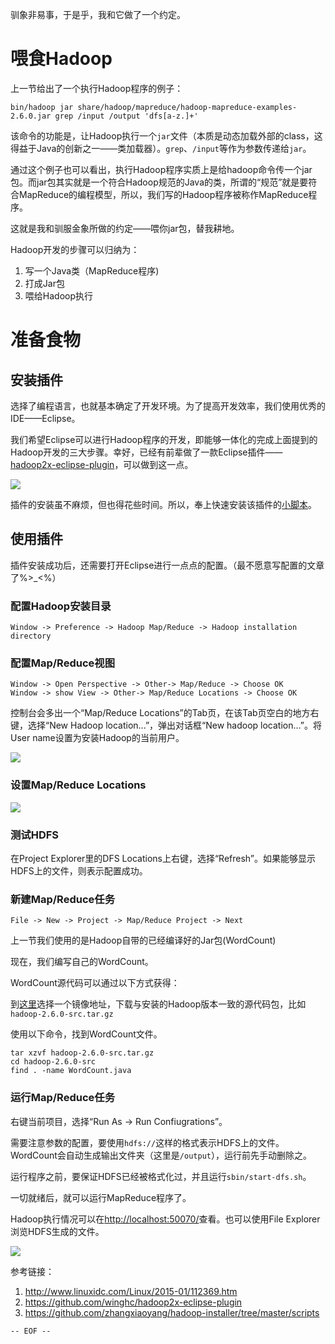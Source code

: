 驯象非易事，于是乎，我和它做了一个约定。

<!--more-->

喂食Hadoop
===

上一节给出了一个执行Hadoop程序的例子：

```
bin/hadoop jar share/hadoop/mapreduce/hadoop-mapreduce-examples-2.6.0.jar grep /input /output 'dfs[a-z.]+'
```

该命令的功能是，让Hadoop执行一个`jar`文件（本质是动态加载外部的class，这得益于Java的创新之一——类加载器）。`grep`、`/input`等作为参数传递给`jar`。

通过这个例子也可以看出，执行Hadoop程序实质上是给hadoop命令传一个jar包。而jar包其实就是一个符合Hadoop规范的Java的类，所谓的“规范”就是要符合MapReduce的编程模型，所以，我们写的Hadoop程序被称作MapReduce程序。

这就是我和驯服金象所做的约定——喂你jar包，替我耕地。

Hadoop开发的步骤可以归纳为：

1. 写一个Java类（MapReduce程序)
2. 打成Jar包
3. 喂给Hadoop执行

准备食物
===

安装插件
---

选择了编程语言，也就基本确定了开发环境。为了提高开发效率，我们使用优秀的IDE——Eclipse。

我们希望Eclipse可以进行Hadoop程序的开发，即能够一体化的完成上面提到的Hadoop开发的三大步骤。幸好，已经有前辈做了一款Eclipse插件——[hadoop2x-eclipse-plugin](https://github.com/winghc/hadoop2x-eclipse-plugin)，可以做到这一点。

![](hadoop-eclipse.jpg)

插件的安装虽不麻烦，但也得花些时间。所以，奉上快速安装该插件的[小脚本](https://github.com/zhangxiaoyang/hadoop-installer/tree/master/scripts)。

使用插件
---

插件安装成功后，还需要打开Eclipse进行一点点的配置。（最不愿意写配置的文章了%>_<%）

### 配置Hadoop安装目录

```
Window -> Preference -> Hadoop Map/Reduce -> Hadoop installation directory
```

### 配置Map/Reduce视图

```
Window -> Open Perspective -> Other-> Map/Reduce -> Choose OK
Window -> show View -> Other-> Map/Reduce Locations -> Choose OK
```

控制台会多出一个“Map/Reduce Locations”的Tab页，在该Tab页空白的地方右键，选择“New Hadoop location...”，弹出对话框“New hadoop location...”。将User name设置为安装Hadoop的当前用户。

![](hadoop-eclipse-配置1.jpg)

### 设置Map/Reduce Locations

![](hadoop-eclipse-配置2.jpg)

### 测试HDFS

在Project Explorer里的DFS Locations上右键，选择“Refresh”。如果能够显示HDFS上的文件，则表示配置成功。

### 新建Map/Reduce任务

```
File -> New -> Project -> Map/Reduce Project -> Next
```

上一节我们使用的是Hadoop自带的已经编译好的Jar包(WordCount)

现在，我们编写自己的WordCount。

WordCount源代码可以通过以下方式获得：

到[这里](http://www.apache.org/dyn/closer.cgi/hadoop/common/)选择一个镜像地址，下载与安装的Hadoop版本一致的源代码包，比如`hadoop-2.6.0-src.tar.gz`

使用以下命令，找到WordCount文件。

```
tar xzvf hadoop-2.6.0-src.tar.gz
cd hadoop-2.6.0-src
find . -name WordCount.java
```

### 运行Map/Reduce任务

右键当前项目，选择“Run As -> Run Confiugrations”。

需要注意参数的配置，要使用`hdfs://`这样的格式表示HDFS上的文件。WordCount会自动生成输出文件夹（这里是`/output`），运行前先手动删除之。

运行程序之前，要保证HDFS已经被格式化过，并且运行`sbin/start-dfs.sh`。

一切就绪后，就可以运行MapReduce程序了。

Hadoop执行情况可以在<http://localhost:50070/>查看。也可以使用File Explorer浏览HDFS生成的文件。

![](hadoop-eclipse-配置3.jpg)

参考链接：

1. <http://www.linuxidc.com/Linux/2015-01/112369.htm>
2. <https://github.com/winghc/hadoop2x-eclipse-plugin>
3. <https://github.com/zhangxiaoyang/hadoop-installer/tree/master/scripts>

`-- EOF --`

